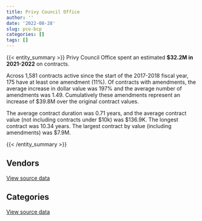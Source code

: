 ```yaml
---
title: Privy Council Office
author: ''
date: '2022-08-28'
slug: pco-bcp
categories: []
tags: []
---
```


<script src="/rmarkdown-libs/htmlwidgets/htmlwidgets.js"></script>
<link href="/rmarkdown-libs/datatables-css/datatables-crosstalk.css" rel="stylesheet" />
<script src="/rmarkdown-libs/datatables-binding/datatables.js"></script>
<script src="/rmarkdown-libs/jquery/jquery-3.6.0.min.js"></script>
<link href="/rmarkdown-libs/dt-core-bootstrap/css/dataTables.bootstrap.min.css" rel="stylesheet" />
<link href="/rmarkdown-libs/dt-core-bootstrap/css/dataTables.bootstrap.extra.css" rel="stylesheet" />
<script src="/rmarkdown-libs/dt-core-bootstrap/js/jquery.dataTables.min.js"></script>
<script src="/rmarkdown-libs/dt-core-bootstrap/js/dataTables.bootstrap.min.js"></script>
<link href="/rmarkdown-libs/crosstalk/css/crosstalk.min.css" rel="stylesheet" />
<script src="/rmarkdown-libs/crosstalk/js/crosstalk.min.js"></script>
<script src="/rmarkdown-libs/htmlwidgets/htmlwidgets.js"></script>
<link href="/rmarkdown-libs/datatables-css/datatables-crosstalk.css" rel="stylesheet" />
<script src="/rmarkdown-libs/datatables-binding/datatables.js"></script>
<script src="/rmarkdown-libs/jquery/jquery-3.6.0.min.js"></script>
<link href="/rmarkdown-libs/dt-core-bootstrap/css/dataTables.bootstrap.min.css" rel="stylesheet" />
<link href="/rmarkdown-libs/dt-core-bootstrap/css/dataTables.bootstrap.extra.css" rel="stylesheet" />
<script src="/rmarkdown-libs/dt-core-bootstrap/js/jquery.dataTables.min.js"></script>
<script src="/rmarkdown-libs/dt-core-bootstrap/js/dataTables.bootstrap.min.js"></script>
<link href="/rmarkdown-libs/crosstalk/css/crosstalk.min.css" rel="stylesheet" />
<script src="/rmarkdown-libs/crosstalk/js/crosstalk.min.js"></script>

{{< entity_summary >}}
Privy Council Office spent an estimated **\$32.2M in 2021-2022** on contracts.

Across 1,581 contracts active since the start of the 2017-2018 fiscal year, 175 have at least one amendment (11%). Of contracts with amendments, the average increase in dollar value was 197% and the average number of amendments was 1.49. Cumulatively these amendments represent an increase of \$39.8M over the original contract values.

The average contract duration was 0.71 years, and the average contract value (not including contracts under \$10k) was \$136.9K. The longest contract was 10.34 years. The largest contract by value (including amendments) was \$7.9M.

{{< /entity_summary >}}

## Vendors

<div id="htmlwidget-1" style="width:100%;height:auto;" class="datatables html-widget"></div>
<script type="application/json" data-for="htmlwidget-1">{"x":{"style":"bootstrap","filter":"none","vertical":false,"data":[["<a href=\"/vendors/advanced_business_interiors/\">ADVANCED BUSINESS INTERIORS<\/a>","<a href=\"/vendors/aon_reed_stenhouse/\">AON REED STENHOUSE<\/a>","<a href=\"/vendors/carahsoft_technology/\">CARAHSOFT TECHNOLOGY<\/a>","<a href=\"/vendors/cedrom_sni/\">CEDROM SNI<\/a>","<a href=\"/vendors/cgi/\">CGI<\/a>","<a href=\"/vendors/cision_canada/\">CISION CANADA<\/a>","<a href=\"/vendors/cnw_group/\">CNW GROUP<\/a>","<a href=\"/vendors/decisive_group/\">DECISIVE GROUP<\/a>","<a href=\"/vendors/dynabook_canada/\">DYNABOOK CANADA<\/a>","<a href=\"/vendors/ebsco_canada/\">EBSCO CANADA<\/a>","<a href=\"/vendors/eclipsys_solutions/\">ECLIPSYS SOLUTIONS<\/a>","<a href=\"/vendors/ekos_research_associates/\">EKOS RESEARCH ASSOCIATES<\/a>","<a href=\"/vendors/environics_research_group/\">ENVIRONICS RESEARCH GROUP<\/a>","<a href=\"/vendors/factiva/\">FACTIVA<\/a>","<a href=\"/vendors/federal_express_canada/\">FEDERAL EXPRESS CANADA<\/a>","<a href=\"/vendors/garda_security_group/\">GARDA SECURITY GROUP<\/a>","<a href=\"/vendors/gartner/\">GARTNER<\/a>","<a href=\"/vendors/global_knowledge/\">GLOBAL KNOWLEDGE<\/a>","<a href=\"/vendors/global_upholstery/\">GLOBAL UPHOLSTERY<\/a>","<a href=\"/vendors/horizant/\">HORIZANT<\/a>","<a href=\"/vendors/ihs_global/\">IHS GLOBAL<\/a>","<a href=\"/vendors/interactive_audio_visual/\">INTERACTIVE AUDIO VISUAL<\/a>","<a href=\"/vendors/ipsos/\">IPSOS<\/a>","<a href=\"/vendors/itex/\">ITEX<\/a>","<a href=\"/vendors/konica_minolta_business_solutions/\">KONICA MINOLTA BUSINESS SOLUTIONS<\/a>","<a href=\"/vendors/lexisnexis_canada/\">LEXISNEXIS CANADA<\/a>","<a href=\"/vendors/linovati/\">LINOVATI<\/a>","<a href=\"/vendors/mccarthy_tetrault/\">MCCARTHY TETRAULT<\/a>","<a href=\"/vendors/media_q/\">MEDIA Q<\/a>","<a href=\"/vendors/mnp/\">MNP<\/a>","<a href=\"/vendors/national_arts_centre/\">NATIONAL ARTS CENTRE<\/a>","<a href=\"/vendors/naut_mawt_tribal_council/\">NAUT MAWT TRIBAL COUNCIL<\/a>","<a href=\"/vendors/nova_networks/\">NOVA NETWORKS<\/a>","<a href=\"/vendors/nuix_north_america/\">NUIX NORTH AMERICA<\/a>","<a href=\"/vendors/openframe_technologies/\">OPENFRAME TECHNOLOGIES<\/a>","<a href=\"/vendors/oracle_canada/\">ORACLE CANADA<\/a>","<a href=\"/vendors/protak_consulting_group/\">PROTAK CONSULTING GROUP<\/a>","<a href=\"/vendors/purelogic/\">PURELOGIC<\/a>","<a href=\"/vendors/purespirit_solutions/\">PURESPIRIT SOLUTIONS<\/a>","<a href=\"/vendors/quintet_consulting/\">QUINTET CONSULTING<\/a>","<a href=\"/vendors/rhea/\">RHEA<\/a>","<a href=\"/vendors/shi_canada/\">SHI CANADA<\/a>","<a href=\"/vendors/softsim_technologies/\">SOFTSIM TECHNOLOGIES<\/a>","<a href=\"/vendors/synersolutions_technologies/\">SYNERSOLUTIONS TECHNOLOGIES<\/a>","<a href=\"/vendors/the_ktl_group/\">THE KTL GROUP<\/a>","<a href=\"/vendors/the_vcan_group/\">THE VCAN GROUP<\/a>","<a href=\"/vendors/totem_offisource/\">TOTEM OFFISOURCE<\/a>","<a href=\"/vendors/university_of_ottawa/\">UNIVERSITY OF OTTAWA<\/a>","<a href=\"/vendors/university_of_toronto/\">UNIVERSITY OF TORONTO<\/a>","<a href=\"/vendors/wpp_group_canada_communications/\">WPP GROUP CANADA COMMUNICATIONS<\/a>","<a href=\"/vendors/zycom/\">ZYCOM<\/a>"],[201865.22,11453.13,118633.7,66247.63,177743.25,906332.91,47703.91,13883.07,null,127545.66,52558.87,null,6681.74,136748.48,51763.54,null,null,null,null,3761.38,63224.83,60090.24,766232.73,null,36384.22,null,39342.52,950136.89,160488.74,null,83820.96,5888061.8,1894.4,null,null,6432.93,7950.81,null,null,70632.59,17379.4,null,null,null,8604.26,null,114994.16,null,null,185632.15,22672.32],[70203.72,10959.83,null,64426.27,182139.4,908816.02,29756.46,null,null,167735.5,57377.53,64292.63,159708.64,140656.95,110495.86,null,null,24860,null,17873.6,63128.41,null,null,null,493208.36,null,206837.07,null,147965.5,47546.45,70787.96,2021938.2,233444.05,260439.59,null,null,1982.26,11258.19,56596.03,138744.55,27939.67,null,null,null,null,null,116334.5,null,106623.98,null,null],[null,2681.82,2588.76,7741.87,181641.75,906332.91,40294.22,null,62586.2,101559.98,56562.83,184307.37,140969.62,172349.24,null,null,6960.37,null,14825.21,4160.48,2997.72,31252.27,38985,38443.09,39529.33,1120.16,115779.44,null,165023.05,15733.55,null,null,16921.4,23482.72,8279.05,null,null,null,null,517395.1,39374.43,10642.39,57956.79,4281095.4,null,51902.85,12136.2,null,null,null,null],[11948.76,null,11811.24,null,181641.75,815202.88,62106.38,null,null,102321.45,56562.83,99175.82,153680,206272.95,null,18204.93,72967.16,null,14272.58,42182.63,null,null,null,275131.91,28154.09,11681.67,null,null,148499.82,null,null,null,40750.41,242528.76,125910.48,null,null,null,null,10282.7,null,28334.86,306583.01,null,null,274558.57,31614.59,27980.54,99411.75,null,null]],"container":"<table class=\"table table-striped table-hover row-border order-column display\">\n  <thead>\n    <tr>\n      <th>Vendor<\/th>\n      <th>2018-2019<\/th>\n      <th>2019-2020<\/th>\n      <th>2020-2021<\/th>\n      <th>2021-2022<\/th>\n    <\/tr>\n  <\/thead>\n<\/table>","options":{"order":[[4,"desc"]],"pageLength":10,"autoWidth":true,"columnDefs":[{"targets":1,"render":"function(data, type, row, meta) {\n    return type !== 'display' ? data : DTWidget.formatCurrency(data, \"$\", 2, 3, \",\", \".\", true, null);\n  }"},{"targets":2,"render":"function(data, type, row, meta) {\n    return type !== 'display' ? data : DTWidget.formatCurrency(data, \"$\", 2, 3, \",\", \".\", true, null);\n  }"},{"targets":3,"render":"function(data, type, row, meta) {\n    return type !== 'display' ? data : DTWidget.formatCurrency(data, \"$\", 2, 3, \",\", \".\", true, null);\n  }"},{"targets":4,"render":"function(data, type, row, meta) {\n    return type !== 'display' ? data : DTWidget.formatCurrency(data, \"$\", 2, 3, \",\", \".\", true, null);\n  }"},{"width":"16%","targets":[1,2,3,4]},{"className":"dt-right","targets":[1,2,3,4]}],"orderClasses":false}},"evals":["options.columnDefs.0.render","options.columnDefs.1.render","options.columnDefs.2.render","options.columnDefs.3.render"],"jsHooks":[]}</script>
<p class="text-right">
<a href="https://github.com/GoC-Spending/contracts-data/tree/main/data/out/departments/pco-bcp/summary_by_fiscal_year_by_vendor.csv" class="source-data-link btn btn-link">View source data</a>
</p>

## Categories

<div id="htmlwidget-2" style="width:100%;height:auto;" class="datatables html-widget"></div>
<script type="application/json" data-for="htmlwidget-2">{"x":{"style":"bootstrap","filter":"none","vertical":false,"data":[["<a href=\"/categories/other/\">(Other)<\/a>","<a href=\"/categories/facilities_and_construction/\">Facilities and construction<\/a>","<a href=\"/categories/office_management/\">Office management<\/a>","<a href=\"/categories/professional_services/\">Professional services<\/a>","<a href=\"/categories/information_technology/\">Information technology<\/a>","<a href=\"/categories/transportation_and_logistics/\">Transportation and logistics<\/a>","<a href=\"/categories/industrial_products_and_services/\">Industrial products and services<\/a>","<a href=\"/categories/travel/\">Travel<\/a>","<a href=\"/categories/security_and_protection/\">Security and protection<\/a>","<a href=\"/categories/human_capital/\">Human capital<\/a>"],[42345.32,362821.27,2194632.12,19335578.03,10705735.18,475460.66,236549.44,16631.68,3391151.07,1222633.4],[null,153286.79,1333430.78,14173592.16,14126276.89,587303.75,432759.1,33141.43,4114303.64,1238742.35],[null,126695.47,590913.39,8149205.49,17613341.22,572078.04,2353052.47,null,2591174.94,896615.52],[null,53017.47,647711.89,8720124.75,18091725.61,282689.92,509913.74,64043.28,2922377.03,877691.88]],"container":"<table class=\"table table-striped table-hover row-border order-column display\">\n  <thead>\n    <tr>\n      <th>Category<\/th>\n      <th>2018-2019<\/th>\n      <th>2019-2020<\/th>\n      <th>2020-2021<\/th>\n      <th>2021-2022<\/th>\n    <\/tr>\n  <\/thead>\n<\/table>","options":{"order":[[4,"desc"]],"dom":"t","pageLength":30,"autoWidth":true,"columnDefs":[{"targets":1,"render":"function(data, type, row, meta) {\n    return type !== 'display' ? data : DTWidget.formatCurrency(data, \"$\", 2, 3, \",\", \".\", true, null);\n  }"},{"targets":2,"render":"function(data, type, row, meta) {\n    return type !== 'display' ? data : DTWidget.formatCurrency(data, \"$\", 2, 3, \",\", \".\", true, null);\n  }"},{"targets":3,"render":"function(data, type, row, meta) {\n    return type !== 'display' ? data : DTWidget.formatCurrency(data, \"$\", 2, 3, \",\", \".\", true, null);\n  }"},{"targets":4,"render":"function(data, type, row, meta) {\n    return type !== 'display' ? data : DTWidget.formatCurrency(data, \"$\", 2, 3, \",\", \".\", true, null);\n  }"},{"width":"16%","targets":[1,2,3,4]},{"className":"dt-right","targets":[1,2,3,4]}],"orderClasses":false,"lengthMenu":[10,25,30,50,100]}},"evals":["options.columnDefs.0.render","options.columnDefs.1.render","options.columnDefs.2.render","options.columnDefs.3.render"],"jsHooks":[]}</script>
<p class="text-right">
<a href="https://github.com/GoC-Spending/contracts-data/tree/main/data/out/departments/pco-bcp/summary_by_fiscal_year_by_category.csv" class="source-data-link btn btn-link">View source data</a>
</p>

